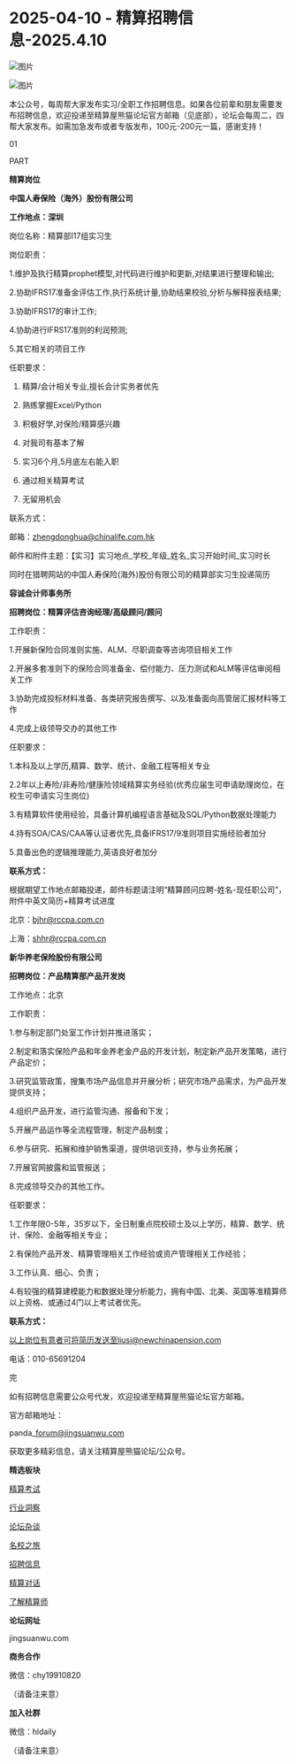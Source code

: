 # 2025-04-10 - 精算招聘信息-2025.4.10

![图片](https://mmbiz.qpic.cn/mmbiz_jpg/PVTr5cqOmdsiaicIRGthO3IhpdkibrFUWVU1xAtP9ZY24c0vAhCVJo55thjfrfia19NvibyVvich2UW9I8vGCty5LxNw/640?wx_fmt=jpeg&tp=webp&wxfrom=5&wx_lazy=1)

![图片](https://mmbiz.qpic.cn/mmbiz_png/7QRTvkK2qC63c02mKcsfAaJ8sNcicTvg22UkHHibvKiasFS9FS6E4FeV0Dibe7as7h4tm8p7EfNfI06adlGbL2icYjw/640?wx_fmt=png&tp=webp&wxfrom=5&wx_lazy=1)

本公众号，每周帮大家发布实习/全职工作招聘信息。如果各位前辈和朋友需要发布招聘信息，欢迎投递至精算屋熊猫论坛官方邮箱（见底部），论坛会每周二，四帮大家发布。如需加急发布或者专版发布，100元-200元一篇，感谢支持！

01

PART

**精算岗位**

**中国人寿保险（海外）股份有限公司**

**工作地点：深圳**

岗位名称：精算部I17组实习生

岗位职责：

1.维护及执行精算prophet模型,对代码进行维护和更新,对结果进行整理和输出;

2.协助IFRS17准备金评估工作,执行系统计量,协助结果校验,分析与解释报表结果;

3.协助IFRS17的审计工作;

4.协助进行IFRS17准则的利润预测;

5.其它相关的项目工作

任职要求：

1. 精算/会计相关专业,擅长会计实务者优先

2. 熟练掌握Excel/Python

3. 积极好学,对保险/精算感兴趣

4. 对我司有基本了解

5. 实习6个月,5月底左右能入职

6. 通过相关精算考试

7. 无留用机会

联系方式：

邮箱：zhengdonghua@chinalife.com.hk

邮件和附件主题：【实习】实习地点\_学校\_年级\_姓名\_实习开始时间\_实习时长

同时在猎聘网站的中国人寿保险(海外)股份有限公司的精算部实习生投递简历

**容诚会计师事务所**

**招聘岗位：精算评估咨询经理/高级顾问/顾问**

工作职责：

1.开展新保险合同准则实施、ALM、尽职调查等咨询项目相关工作

2.开展多套准则下的保险合同准备金、偿付能力、压力测试和ALM等评估审阅相关工作

3.协助完成投标材料准备、各类研究报告撰写、以及准备面向高管层汇报材料等工作

4.完成上级领导交办的其他工作

任职要求：

1.本科及以上学历,精算、数学、统计、金融工程等相关专业

2.2年以上寿险/非寿险/健康险领域精算实务经验(优秀应届生可申请助理岗位，在校生可申请实习生岗位)

3.有精算软件使用经验，具备计算机编程语言基础及SQL/Python数据处理能力

4.持有SOA/CAS/CAA等认证者优先,具备IFRS17/9准则项目实施经验者加分

5.具备出色的逻辑推理能力,英语良好者加分

**联系方式：**

根据期望工作地点邮箱投递，邮件标题请注明“精算顾问应聘-姓名-现任职公司”，附件中英文简历+精算考试进度

北京：bjhr@rccpa.com.cn

上海：shhr@rccpa.com.cn

**新华养老保险股份有限公司**

**招聘岗位：产品精算部产品开发岗**

工作地点：北京

工作职责：

1.参与制定部门处室工作计划并推进落实；

2.制定和落实保险产品和年金养老金产品的开发计划，制定新产品开发策略，进行产品定价；

3.研究监管政策，搜集市场产品信息并开展分析；研究市场产品需求，为产品开发提供支持；

4.组织产品开发，进行监管沟通、报备和下发；

5.开展产品运作等全流程管理，制定产品制度；

6.参与研究、拓展和维护销售渠道，提供培训支持，参与业务拓展；

7.开展官网披露和监管报送；

8.完成领导交办的其他工作。

任职要求：

1.工作年限0-5年，35岁以下，全日制重点院校硕士及以上学历，精算、数学、统计、保险、金融等相关专业；

2.有保险产品开发、精算管理相关工作经验或资产管理相关工作经验；

3.工作认真、细心、负责；

4.有较强的精算建模能力和数据处理分析能力，拥有中国、北美、英国等准精算师以上资格、或通过4门以上考试者优先。

**联系方式：**

以上岗位有意者可将简历发送至liusi@newchinapension.com

电话：010-65691204


完

如有招聘信息需要公众号代发，欢迎投递至精算屋熊猫论坛官方邮箱。

官方邮箱地址：

panda\_forum@jingsuanwu.com

获取更多精彩信息，请关注精算屋熊猫论坛/公众号。

**精选板块**

[精算考试](https://mp.weixin.qq.com/mp/appmsgalbum?__biz=Mzg5NzkwMTMzMA==&action=getalbum&album_id=2804960172988448769#wechat_redirect)

[行业洞察](https://mp.weixin.qq.com/mp/appmsgalbum?__biz=Mzg5NzkwMTMzMA==&action=getalbum&album_id=2804965799378829313#wechat_redirect)

[论坛杂谈](https://mp.weixin.qq.com/mp/appmsgalbum?__biz=Mzg5NzkwMTMzMA==&action=getalbum&album_id=2804979947286315009#wechat_redirect)

[名校之旅](https://mp.weixin.qq.com/mp/appmsgalbum?__biz=Mzg5NzkwMTMzMA==&action=getalbum&album_id=2804975288236654595#wechat_redirect)

[招聘信息](https://mp.weixin.qq.com/mp/appmsgalbum?__biz=Mzg5NzkwMTMzMA==&action=getalbum&album_id=2809916434738069507#wechat_redirect)

[精算对话](https://mp.weixin.qq.com/mp/appmsgalbum?__biz=Mzg5NzkwMTMzMA==&action=getalbum&album_id=3028246288796221446#wechat_redirect)

[了解精算师](https://mp.weixin.qq.com/mp/appmsgalbum?__biz=Mzg5NzkwMTMzMA==&action=getalbum&album_id=2804971247444180995#wechat_redirect)

**论坛网址**

jingsuanwu.com

**商务合作**

微信：chy19910820

（请备注来意）

**加入社群**

微信：hldaily

（请备注来意）
